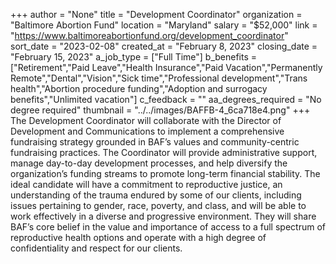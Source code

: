 +++
author = "None"
title = "Development Coordinator"
organization = "Baltimore Abortion Fund"
location = "Maryland"
salary = "$52,000"
link = "https://www.baltimoreabortionfund.org/development_coordinator"
sort_date = "2023-02-08"
created_at = "February 8, 2023"
closing_date = "February 15, 2023"
a_job_type = ["Full Time"]
b_benefits = ["Retirement","Paid Leave","Health Insurance","Paid Vacation","Permanently Remote","Dental","Vision","Sick time","Professional development","Trans health","Abortion procedure funding","Adoption and surrogacy benefits","Unlimited vacation"]
c_feedback = ""
aa_degrees_required = "No degree required"
thumbnail = "../../images/BAFFB-4_6ca718e4.png"
+++
The Development Coordinator will collaborate with the Director of Development and Communications to implement a comprehensive fundraising strategy grounded in BAF’s values and community-centric fundraising practices. The Coordinator will provide administrative support, manage day-to-day development processes, and help diversify the organization’s funding streams to promote long-term financial stability. The ideal candidate will have a commitment to reproductive justice, an understanding of the trauma endured by some of our clients, including issues pertaining to gender, race, poverty, and class, and will be able to work effectively in a diverse and progressive environment. They will share BAF’s core belief in the value and importance of access to a full spectrum of reproductive health options and operate with a high degree of confidentiality and respect for our clients.